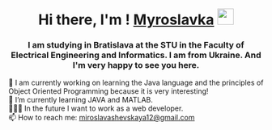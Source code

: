 <h1 align="center">Hi there, I'm ! <a href="https://daniilshat.ru/" target="_blank">Myroslavka</a> 
<img src="https://github.com/blackcater/blackcater/raw/main/images/Hi.gif" height="32"/></h1>
<h3 align="center">I am studying in Bratislava at the STU in the Faculty of Electrical Engineering and Informatics. I am from Ukraine. And I'm very happy to see you here. </h3>


🔭 I am currently working on learning the Java language and the principles of Object Oriented Programming because it is very interesting!
<br />
🌱 I’m currently learning JAVA and MATLAB.
<br />
👩🏻‍💻 In the future I want to work as a web developer.
<br />
📫 How to reach me: miroslavashevskaya12@gmail.com



